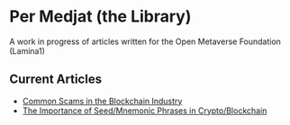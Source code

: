 # Per Medjat (the Library)
A work in progress of articles written for the Open Metaverse Foundation (Lamina1)
## Current Articles
- [Common Scams in the Blockchain Industry](scams.md)
- [The Importance of Seed/Mnemonic Phrases in Crypto/Blockchain](seed-phrases.md)

